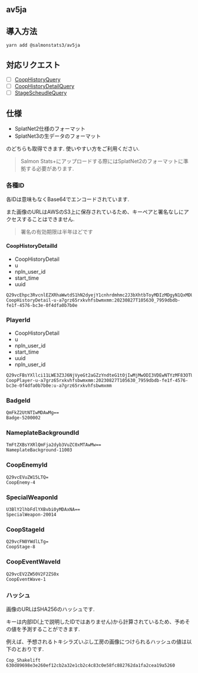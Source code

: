 ## av5ja

## 導入方法

```
yarn add @salmonstats3/av5ja
```

## 対応リクエスト

- [ ] [CoopHistoryQuery](https://github.com/salmonstats3/av5ja/blob/master/docs/CoopHistoryQuery.md)
- [ ] [CoopHistoryDetailQuery](https://github.com/salmonstats3/av5ja/blob/master/docs/CoopHistoryDetailQuery.md)
- [ ] [StageScheudleQuery](https://github.com/salmonstats3/av5ja/blob/master/docs/StageScheduleQuery.md)

## 仕様

- SplatNet2仕様のフォーマット
- SplatNet3の生データのフォーマット

のどちらも取得できます. 使いやすい方をご利用ください.

> Salmon Stats+にアップロードする際にはSplatNet2のフォーマットに準拠する必要があります.

### 各種ID

各IDは意味もなくBase64でエンコードされています. 

また画像のURLはAWSのS3上に保存されているため、キーペアと署名なしにアクセスすることはできません.

> 署名の有効期限は半年ほどです

#### CoopHistoryDetailId

- CoopHistoryDetail
- u
- npln_user_id
- start_time
- uuid

```
Q29vcEhpc3RvcnlEZXRhaWwtdS1hN2dyejY1cnhrdmhmc2J3bXhtbToyMDIzMDgyN1QxMDU2MzBfNzk1OWRiZGItZmUxZi00NTc2LWJjM2UtMGY0ZGZhMGI3YjBl
CoopHistoryDetail-u-a7grz65rxkvhfsbwmxmm:20230827T105630_7959dbdb-fe1f-4576-bc3e-0f4dfa0b7b0e
```

### PlayerId

- CoopHistoryDetail
- u
- npln_user_id
- start_time
- uuid
- npln_user_id

```
Q29vcFBsYXllci11LWE3Z3J6NjVyeGt2aGZzYndteG1tOjIwMjMwODI3VDEwNTYzMF83OTU5ZGJkYi1mZTFmLTQ1NzYtYmMzZS0wZjRkZmEwYjdiMGU6dS1hN2dyejY1cnhrdmhmc2J3bXhtbQ==
CoopPlayer-u-a7grz65rxkvhfsbwmxmm:20230827T105630_7959dbdb-fe1f-4576-bc3e-0f4dfa0b7b0e:u-a7grz65rxkvhfsbwmxmm
```

### BadgeId

```
QmFkZ2UtNTIwMDAwMg==
Badge-5200002
```

### NameplateBackgroundId

```
TmFtZXBsYXRlQmFja2dyb3VuZC0xMTAwMw==
NameplateBackground-11003
```

### CoopEnemyId

```
Q29vcEVuZW15LTQ=
CoopEnemy-4
```

### SpecialWeaponId

```
U3BlY2lhbFdlYXBvbi0yMDAxNA==
SpecialWeapon-20014
```

### CoopStageId

```
Q29vcFN0YWdlLTg=
CoopStage-8
```

### CoopEventWaveId

```
Q29vcEV2ZW50V2F2ZS0x
CoopEventWave-1
```

### ハッシュ

画像のURLはSHA256のハッシュです.

キーは内部ID(上で説明したIDではありません)から計算されているため、予めその値を予測することができます.

例えば、予想されるトキシラズいぶし工房の画像につけられるハッシュの値は以下のとおりです.

```
Cop_Shakelift
630d89698e3e260ef12cb2a32e1cb2c4c83c0e58fc882762da1fa2cea19a5260
```
